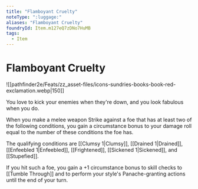 ```yaml
---
title: "Flamboyant Cruelty"
noteType: ":luggage:"
aliases: "Flamboyant Cruelty"
foundryId: Item.m127eQ7zDNo7HuMB
tags:
  - Item
---
```


# Flamboyant Cruelty
![[pathfinder2e/Feats/zz_asset-files/icons-sundries-books-book-red-exclamation.webp|150]]

You love to kick your enemies when they're down, and you look fabulous when you do.

When you make a melee weapon Strike against a foe that has at least two of the following conditions, you gain a circumstance bonus to your damage roll equal to the number of these conditions the foe has.

The qualifying conditions are [[Clumsy 1|Clumsy]], [[Drained 1|Drained]], [[Enfeebled 1|Enfeebled]], [[Frightened]], [[Sickened 1|Sickened]], and [[Stupefied]].

If you hit such a foe, you gain a +1 circumstance bonus to skill checks to [[Tumble Through]] and to perform your style's Panache-granting actions until the end of your turn.


